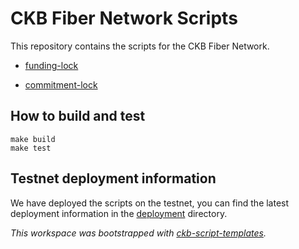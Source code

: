 # CKB Fiber Network Scripts

This repository contains the scripts for the CKB Fiber Network.

- [funding-lock](contracts/funding-lock/README.md)

- [commitment-lock](contracts/commitment-lock/README.md)

## How to build and test

```
make build
make test
```

## Testnet deployment information

We have deployed the scripts on the testnet, you can find the latest deployment information in the [deployment](deployment/testnet/migrations/2024-06-14-014027.json) directory.


*This workspace was bootstrapped with [ckb-script-templates].*

[ckb-script-templates]: https://github.com/cryptape/ckb-script-templates
